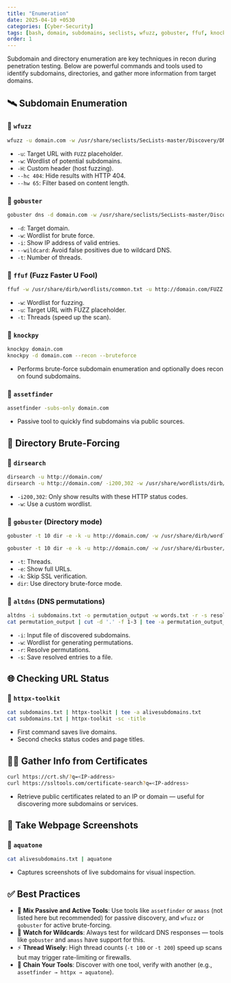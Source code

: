```yaml
---
title: "Enumeration"
date: 2025-04-10 +0530
categories: [Cyber-Security]
tags: [bash, domain, subdomains, seclists, wfuzz, gobuster, ffuf, knockpy, assetfinder, altdns, dirsearch, httpx, aquatone, curl]
order: 1
---
```


Subdomain and directory enumeration are key techniques in recon during penetration testing. Below are powerful commands and tools used to identify subdomains, directories, and gather more information from target domains.

## 🛰️ Subdomain Enumeration

### 🔹 `wfuzz`
```bash
wfuzz -u domain.com -w /usr/share/seclists/SecLists-master/Discovery/DNS/subdomains-top1million-110000.txt -H "Host: FUZZ.domain.com" --hc 404 --hw 65
```
- `-u`: Target URL with `FUZZ` placeholder.
- `-w`: Wordlist of potential subdomains.
- `-H`: Custom header (host fuzzing).
- `--hc 404`: Hide results with HTTP 404.
- `--hw 65`: Filter based on content length.

### 🔹 `gobuster`
```bash
gobuster dns -d domain.com -w /usr/share/seclists/SecLists-master/Discovery/DNS/n0kovo_subdomains.txt -i --wildcard -t 100
```
- `-d`: Target domain.
- `-w`: Wordlist for brute force.
- `-i`: Show IP address of valid entries.
- `--wildcard`: Avoid false positives due to wildcard DNS.
- `-t`: Number of threads.

### 🔹 `ffuf` (Fuzz Faster U Fool)
```bash
ffuf -w /usr/share/dirb/wordlists/common.txt -u http://domain.com/FUZZ -t 200
```
- `-w`: Wordlist for fuzzing.
- `-u`: Target URL with FUZZ placeholder.
- `-t`: Threads (speed up the scan).

### 🔹 `knockpy`
```bash
knockpy domain.com
knockpy -d domain.com --recon --bruteforce
```
- Performs brute-force subdomain enumeration and optionally does recon on found subdomains.

### 🔹 `assetfinder`
```bash
assetfinder -subs-only domain.com
```
- Passive tool to quickly find subdomains via public sources.

## 📁 Directory Brute-Forcing

### 🔸 `dirsearch`
```bash
dirsearch -u http://domain.com/
dirsearch -u http://domain.com/ -i200,302 -w /usr/share/wordlists/dirb/common.txt
```
- `-i200,302`: Only show results with these HTTP status codes.
- `-w`: Use a custom wordlist.

### 🔸 `gobuster` (Directory mode)
```bash
gobuster -t 10 dir -e -k -u http://domain.com/ -w /usr/share/dirb/wordlists/common.txt
```
```bash
gobuster -t 10 dir -e -k -u http://domain.com/ -w /usr/share/dirbuster/wordlists/directory-list-2.3-medium.txt
```
- `-t`: Threads.
- `-e`: Show full URLs.
- `-k`: Skip SSL verification.
- `dir`: Use directory brute-force mode.

### 🔸 `altdns` (DNS permutations)
```bash
altdns -i subdomains.txt -o permutation_output -w words.txt -r -s resolved_output.txt
cat permutation_output | cut -d '.' -f 1-3 | tee -a permutation_output_final
```
- `-i`: Input file of discovered subdomains.
- `-w`: Wordlist for generating permutations.
- `-r`: Resolve permutations.
- `-s`: Save resolved entries to a file.

## 🌐 Checking URL Status

### 🔹 `httpx-toolkit`
```bash
cat subdomains.txt | httpx-toolkit | tee -a alivesubdomains.txt
cat subdomains.txt | httpx-toolkit -sc -title
```
- First command saves live domains.
- Second checks status codes and page titles.

## 🕵️‍♂️ Gather Info from Certificates

```bash
curl https://crt.sh/?q=<IP-address>
curl https://ssltools.com/certificate-search?q=<IP-address>
```
- Retrieve public certificates related to an IP or domain — useful for discovering more subdomains or services.

## 📸 Take Webpage Screenshots

### 🔹 `aquatone`
```bash
cat alivesubdomains.txt | aquatone
```
- Captures screenshots of live subdomains for visual inspection.

## ✅ Best Practices

- 🔁 **Mix Passive and Active Tools**: Use tools like `assetfinder` or `amass` (not listed here but recommended) for passive discovery, and `wfuzz` or `gobuster` for active brute-forcing.
- 🧠 **Watch for Wildcards**: Always test for wildcard DNS responses — tools like `gobuster` and `amass` have support for this.
- ⚡ **Thread Wisely**: High thread counts (`-t 100` or `-t 200`) speed up scans but may trigger rate-limiting or firewalls.
- 🧩 **Chain Your Tools**: Discover with one tool, verify with another (e.g., `assetfinder → httpx → aquatone`).